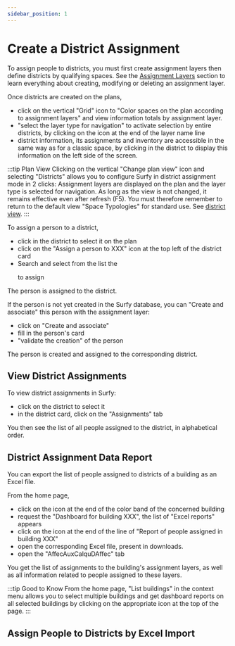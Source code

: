```yaml
---
sidebar_position: 1
---
```

# Create a District Assignment

To assign people to districts, you must first create assignment layers then define districts by qualifying spaces. See the [Assignment Layers](/en/docs/tutorials/dimensionTypeToBuilding/create.md) section to learn everything about creating, modifying or deleting an assignment layer.

Once districts are created on the plans,

-   click on the vertical "Grid" icon to "Color spaces on the plan according to assignment layers" and view information totals by assignment layer.
-   "select the layer type for navigation" to activate selection by entire districts, by clicking on the icon at the end of the layer name line
-   district information, its assignments and inventory are accessible in the same way as for a classic space, by clicking in the district to display this information on the left side of the screen.

:::tip Plan View
Clicking on the vertical "Change plan view" icon and selecting "Districts" allows you to configure Surfy in district assignment mode in 2 clicks: Assignment layers are displayed on the plan and the layer type is selected for navigation. As long as the view is not changed, it remains effective even after refresh (F5). You must therefore remember to return to the default view "Space Typologies" for standard use. See [district view](/en/docs/courses/views/planviews.md#district-view).
:::

To assign a person to a district, 

-   click in the district to select it on the plan
-   click on the "Assign a person to XXX" icon at the top left of the district card
-   Search and select from the list the <P code="dimensionToPerson:person" /> to assign

The person is assigned to the district.

If the person is not yet created in the Surfy database, you can "Create and associate" this person with the assignment layer:

-   click on "Create and associate"
-   fill in the person's card
-   "validate the creation" of the person

The person is created and assigned to the corresponding district.

## View District Assignments

To view district assignments in Surfy:
-   click on the district to select it
-   in the district card, click on the "Assignments" tab

You then see the list of all people assigned to the district, in alphabetical order.

## District Assignment Data Report

You can export the list of people assigned to districts of a building as an Excel file.

From the home page,

-   click on the icon at the end of the color band of the concerned building
-   request the "Dashboard for building XXX", the list of "Excel reports" appears
-   click on the icon at the end of the line of "Report of people assigned in building XXX"
-   open the corresponding Excel file, present in downloads.
-   open the "AffecAuxCalquDAffec" tab

You get the list of assignments to the building's assignment layers, as well as all information related to people assigned to these layers.


:::tip Good to Know
From the home page, "List buildings" in the context menu allows you to select multiple buildings and get dashboard reports on all selected buildings by clicking on the appropriate icon at the top of the page.
:::

## Assign People to Districts by Excel Import


